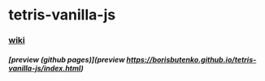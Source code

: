 # tetris-vanilla-js

### [wiki](https://en.wikipedia.org/wiki/Tetris)

##### [preview (github pages)](preview https://borisbutenko.github.io/tetris-vanilla-js/index.html)

